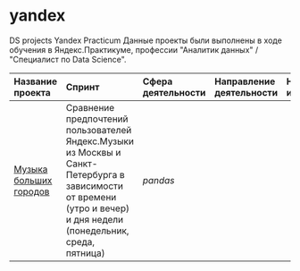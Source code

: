 # yandex
DS projects Yandex Practicum
Данные проекты были выполнены в ходе обучения в Яндекс.Практикуме, профессии "Аналитик данных" / "Специалист по Data Science".

| Название проекта | Спринт | Сфера деятельности | Направление деятельности | Навыки и инструменты | Задачи | Описание | Используемые библиотеки | 
| :---------------------- | :---------------------- | :---------------------- | :---------------------- | :---------------------- | :---------------------- | :---------------------- | :---------------------- |
| [Музыка больших городов](sprint1) | Сравнение предпочтений пользователей Яндекс.Музыки из Москвы и Санкт-Петербурга в зависимости от времени (утро и вечер) и дня недели (понедельник, среда, пятница)| *pandas* |
